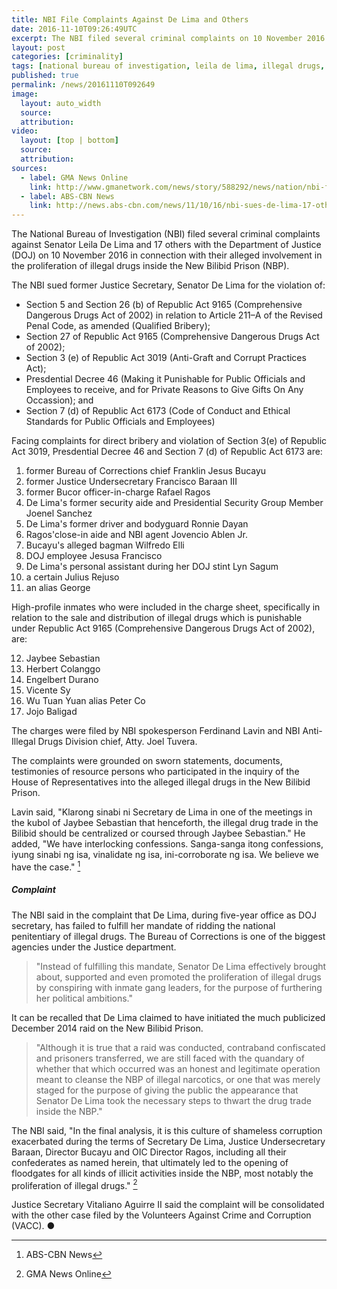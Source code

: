 ```yaml
---
title: NBI File Complaints Against De Lima and Others
date: 2016-11-10T09:26:49UTC
excerpt: The NBI filed several criminal complaints on 10 November 2016 against Senator Leila De Lima and 17 others with the DOJ in connection with their alleged involvement in the proliferation of illegal drugs inside the New Bilibid Prison.
layout: post
categories: [criminality]
tags: [national bureau of investigation, leila de lima, illegal drugs, new bilibid prison]
published: true
permalink: /news/20161110T092649
image:
  layout: auto_width
  source: 
  attribution: 
video:
  layout: [top | bottom]
  source: 
  attribution: 
sources:
  - label: GMA News Online
    link: http://www.gmanetwork.com/news/story/588292/news/nation/nbi-files-drug-graft-raps-vs-de-lima-others-over-bilibid-drugs
  - label: ABS-CBN News
    link: http://news.abs-cbn.com/news/11/10/16/nbi-sues-de-lima-17-others-over-bilibid-drugs
---
```


The National Bureau of Investigation (NBI) filed several criminal complaints against Senator Leila De Lima and 17 others with the Department of Justice (DOJ) on 10 November 2016 in connection with their alleged involvement in the proliferation of illegal drugs inside the New Bilibid Prison (NBP).

The NBI sued former Justice Secretary, Senator De Lima for the violation of:

* Section 5 and Section 26 (b) of Republic Act 9165 (Comprehensive Dangerous Drugs Act of 2002) in relation to Article 211–A of the Revised Penal Code, as amended (Qualified Bribery);
* Section 27 of Republic Act 9165 (Comprehensive Dangerous Drugs Act of 2002);
* Section 3 (e) of Republic Act 3019 (Anti-Graft and Corrupt Practices Act);
* Presdential Decree 46 (Making it Punishable for Public Officials and Employees to receive, and for Private Reasons to Give Gifts On Any Occassion); and
* Section 7 (d) of Republic Act 6173 (Code of Conduct and Ethical Standards for Public Officials and Employees)

Facing complaints for direct bribery and violation of Section 3(e) of Republic Act 3019, Presdential Decree 46 and Section 7 (d) of Republic Act 6173 are:

1. former Bureau of Corrections chief Franklin Jesus Bucayu
2. former Justice Undersecretary Francisco Baraan III
3. former Bucor officer-in-charge Rafael Ragos
4. De Lima's former security aide and Presidential Security Group Member Joenel Sanchez
5. De Lima's former driver and bodyguard Ronnie Dayan
6. Ragos'close-in aide and NBI agent Jovencio Ablen Jr.
7. Bucayu's alleged bagman Wilfredo Elli
8. DOJ employee Jesusa Francisco
9. De Lima's personal assistant during her DOJ stint Lyn Sagum
10. a certain Julius Rejuso
11. an alias George

High-profile inmates who were included in the charge sheet, specifically in relation to the sale and distribution of illegal drugs which is punishable under Republic Act 9165 (Comprehensive Dangerous Drugs Act of 2002), are:

12. Jaybee Sebastian
13. Herbert Colanggo
14. Engelbert Durano
15. Vicente Sy
16. Wu Tuan Yuan alias Peter Co
17. Jojo Baligad

The charges were filed by NBI spokesperson Ferdinand Lavin and NBI Anti-Illegal Drugs Division chief, Atty. Joel Tuvera.

The complaints were grounded on sworn statements, documents, testimonies of resource persons who participated in the inquiry of the House of Representatives into the alleged illegal drugs in the New Bilibid Prison.

Lavin said, "Klarong sinabi ni Secretary de Lima in one of the meetings in the kubol of Jaybee Sebastian that henceforth, the illegal drug trade in the Bilibid should be centralized or coursed through Jaybee Sebastian." He added, "We have interlocking confessions. Sanga-sanga itong confessions, iyung sinabi ng isa, vinalidate ng isa, ini-corroborate ng isa. We believe we have the case." [^1]

##### Complaint

The NBI said in the complaint that De Lima, during five-year office as DOJ secretary, has failed to fulfill her mandate of ridding the national penitentiary of illegal drugs. The Bureau of Corrections is one of the biggest agencies under the Justice department.

> "Instead of fulfilling this mandate, Senator De Lima effectively brought about, supported and even promoted the proliferation of illegal drugs by conspiring with inmate gang leaders, for the purpose of furthering her political ambitions."

It can be recalled that De Lima claimed to have initiated the much publicized December 2014 raid on the New Bilibid Prison.

> "Although it is true that a raid was conducted, contraband confiscated and prisoners transferred, we are still faced with the quandary of whether that which occurred was an honest and legitimate operation meant to cleanse the NBP of illegal narcotics, or one that was merely staged for the purpose of giving the public the appearance that Senator De Lima took the necessary steps to thwart the drug trade inside the NBP."

The NBI said, "In the final analysis, it is this culture of shameless corruption exacerbated during the terms of Secretary De Lima, Justice Undersecretary Baraan, Director Bucayu and OIC Director Ragos, including all their confederates as named herein, that ultimately led to the opening of floodgates for all kinds of illicit activities inside the NBP, most notably the proliferation of illegal drugs." [^2]

Justice Secretary Vitaliano Aguirre II said the complaint will be consolidated with the other case filed by the Volunteers Against Crime and Corruption (VACC).
&#x25cf;

[^1]: ABS-CBN News
[^2]: GMA News Online